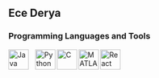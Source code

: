 ## Ece Derya

### Programming Languages and Tools
<img align="left" alt="Java" width="40px" style="padding-right: 10px;" src="https://cdn.jsdelivr.net/gh/devicons/devicon@latest/icons/java/java-original-wordmark.svg" />
<img align="left" alt="Python" width="40px" style="padding-right-10px" img src="https://cdn.jsdelivr.net/gh/devicons/devicon@latest/icons/python/python-original-wordmark.svg" />
<img align="left" alt="C" width="40px" style="padding-right-10px" img src="https://cdn.jsdelivr.net/gh/devicons/devicon@latest/icons/c/c-original.svg" />
<img align="left" alt="MATLAB" width="40px" style="padding-right-10px" img src="https://cdn.jsdelivr.net/gh/devicons/devicon@latest/icons/matlab/matlab-original.svg" />
<img align="left" alt="React" width="40px" style="padding-right-10px" img src="https://cdn.jsdelivr.net/gh/devicons/devicon@latest/icons/react/react-original-wordmark.svg" />


<!--
**ecdry/ecdry** is a ✨ _special_ ✨ repository because its `README.md` (this file) appears on your GitHub profile.

Here are some ideas to get you started:

- 🔭 I’m currently working on ...
- 🌱 I’m currently learning ...
- 👯 I’m looking to collaborate on ...
- 🤔 I’m looking for help with ...
- 💬 Ask me about ...
- 📫 How to reach me: ...
- 😄 Pronouns: ...
- ⚡ Fun fact: ...
-->
